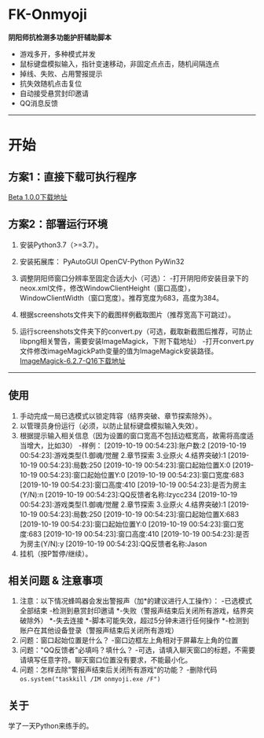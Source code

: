 # FK-Onmyoji
**阴阳师抗检测多功能护肝辅助脚本**

 - 游戏多开，多种模式并发
 - 鼠标键盘模拟输入，指针变速移动，非固定点点击，随机间隔连点
 - 掉线、失败、占用警报提示
 - 抗失效随机点击复位
 - 自动接受悬赏封印邀请
 - QQ消息反馈

 
----------


# 开始

## 方案1：直接下载可执行程序 ##
 [Beta 1.0.0下载地址][2]

## 方案2：部署运行环境 ##

 1. 安装Python3.7（>=3.7）。

 2. 安装拓展库：
    PyAutoGUI
    OpenCV-Python
    PyWin32

 3. 调整阴阳师窗口分辨率至固定合适大小（可选）：
    -打开阴阳师安装目录下的neox.xml文件，修改WindowClientHeight（窗口高度），WindowClientWidth（窗口宽度）。推荐宽度为683，高度为384。

 4. 根据screenshots文件夹下的截图样例截取图片（推荐宽高下可跳过）。

 5. 运行screenshots文件夹下的convert.py（可选，截取新截图后推荐，可防止libpng相关警告，需要安装ImageMagick，下附下载地址）
    -打开convert.py文件修改imageMagickPath变量的值为ImageMagick安装路径。
 [ImageMagick-6.2.7-Q16下载地址][1]

 
----------


## 使用 ##
 1. 手动完成一局已选模式以锁定阵容（结界突破、章节探索除外）。
 2. 以管理员身份运行（必须，以防止鼠标键盘模拟输入失效）。
 3. 根据提示输入相关信息（因为设置的窗口宽高不包括边框宽高，故需将高度适当增大，比如30）
	-样例：
		[2019-10-19 00:54:23]:账户数:2
		[2019-10-19 00:54:23]:游戏类型(1.御魂/觉醒 2.章节探索 3.业原火 4.结界突破):1
		[2019-10-19 00:54:23]:局数:250
		[2019-10-19 00:54:23]:窗口起始位置X:0
		[2019-10-19 00:54:23]:窗口起始位置Y:0
		[2019-10-19 00:54:23]:窗口宽度:683
		[2019-10-19 00:54:23]:窗口高度:410
		[2019-10-19 00:54:23]:是否为房主(Y/N):n
		[2019-10-19 00:54:23]:QQ反馈者名称:lzycc234
		[2019-10-19 00:54:23]:游戏类型(1.御魂/觉醒 2.章节探索 3.业原火 4.结界突破):1
		[2019-10-19 00:54:23]:局数:250
		[2019-10-19 00:54:23]:窗口起始位置X:683
		[2019-10-19 00:54:23]:窗口起始位置Y:0
		[2019-10-19 00:54:23]:窗口宽度:683
		[2019-10-19 00:54:23]:窗口高度:410
		[2019-10-19 00:54:23]:是否为房主(Y/N):y
		[2019-10-19 00:54:23]:QQ反馈者名称:Jason
 4. 挂机（按P暂停/继续）。

## 相关问题 & 注意事项 ##
 1. 注意：以下情况蜂鸣器会发出警报声（加*的建议进行人工操作）：
    -已选模式全部结束
    -检测到悬赏封印邀请
    *-失败（警报声结束后关闭所有游戏，结界突破除外）
    *-失去连接
    *-脚本可能失效，超过5分钟未进行任何操作
    *-检测到账户在其他设备登录（警报声结束后关闭所有游戏）
 2. 问题：窗口起始位置是什么？
    -窗口边框左上角相对于屏幕左上角的位置
 3. 问题："QQ反馈者"必填吗？填什么？
    -可选，请填入聊天窗口的标题，不需要请填写任意字符。聊天窗口位置没有要求，不能最小化。
 4. 问题：怎样去除"警报声结束后关闭所有游戏"的功能？
    -删除代码`os.system("taskkill /IM onmyoji.exe /F")`
## 关于 ##
学了一天Python来练手的。


  [1]: https://t00y.com/file/15016760-403129810
  [2]: https://t00y.com/file/15016760-403156759